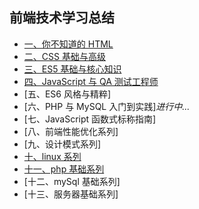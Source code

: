## 前端技术学习总结

- [一、你不知道的 HTML][1]
- [二、CSS 基础与高级][2]
- [三、ES5 基础与核心知识][3]
- [四、JavaScript 与 QA 测试工程师][4]
- [五、ES6 风格与精粹]
- [六、PHP 与 MySQL 入门到实践]_进行中..._
- [七、JavaScript 函数式标称指南]
- [八、前端性能优化系列]
- [九、设计模式系列]
- [十、linux 系列][10]
- [十一、php 基础系列][11]
- [十二、mySql 基础系列]
- [十三、服务器基础系列]

[1]: https://github.com/4sean/4sean.github.io/tree/master/pages/html/index.md
[2]: https://github.com/4sean/4sean.github.io/tree/master/pages/css/index.md
[3]: https://github.com/4sean/4sean.github.io/tree/master/pages/css/index.md
[4]: https://github.com/4sean/4sean.github.io/tree/master/pages/css/index.md
[10]: https://github.com/4sean/4sean.github.io/tree/master/pages/css/index.md
[11]: https://github.com/4sean/4sean.github.io/tree/master/pages/css/index.md
